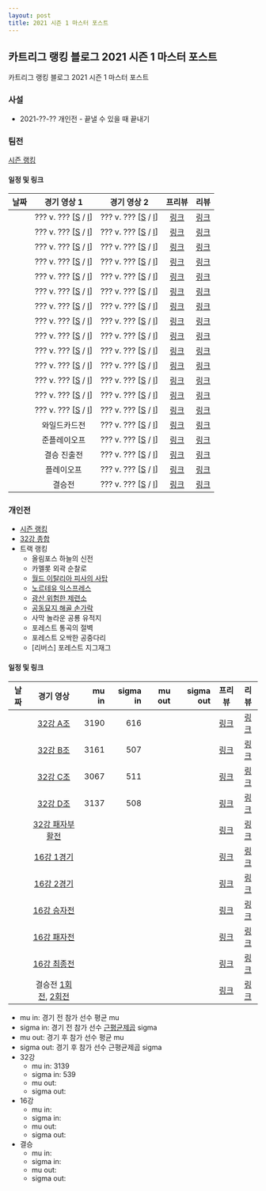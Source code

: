 ```yaml
---
layout: post
title: 2021 시즌 1 마스터 포스트
---
```


## 카트리그 랭킹 블로그 2021 시즌 1 마스터 포스트
카트리그 랭킹 블로그 2021 시즌 1 마스터 포스트

### 사설 

- 2021-??-?? 개인전 - 끝낼 수 있을 때 끝내기

### 팀전 

[시즌 랭킹](../teams-t2021_1/)

#### 일정 및 링크

| 날짜 | 경기 영상 1 | 경기 영상 2 | 프리뷰 | 리뷰 | 
|:---:|:---:|:---:|:---:|:---:|
|  | ??? v. ??? [[S]() / [I]()] | ??? v. ??? [[S]() / [I]()] | [링크]() | [링크]() |
|  | ??? v. ??? [[S]() / [I]()] | ??? v. ??? [[S]() / [I]()] | [링크]() | [링크]() |
|  | ??? v. ??? [[S]() / [I]()] | ??? v. ??? [[S]() / [I]()] | [링크]() | [링크]() |
|  | ??? v. ??? [[S]() / [I]()] | ??? v. ??? [[S]() / [I]()] | [링크]() | [링크]() |
|  | ??? v. ??? [[S]() / [I]()] | ??? v. ??? [[S]() / [I]()] | [링크]() | [링크]() |
|  | ??? v. ??? [[S]() / [I]()] | ??? v. ??? [[S]() / [I]()] | [링크]() | [링크]() |
|  | ??? v. ??? [[S]() / [I]()] | ??? v. ??? [[S]() / [I]()] | [링크]() | [링크]() |
|  | ??? v. ??? [[S]() / [I]()] | ??? v. ??? [[S]() / [I]()] | [링크]() | [링크]() |
|  | ??? v. ??? [[S]() / [I]()] | ??? v. ??? [[S]() / [I]()] | [링크]() | [링크]() |
|  | ??? v. ??? [[S]() / [I]()] | ??? v. ??? [[S]() / [I]()] | [링크]() | [링크]() |
|  | ??? v. ??? [[S]() / [I]()] | ??? v. ??? [[S]() / [I]()] | [링크]() | [링크]() |
|  | ??? v. ??? [[S]() / [I]()] | ??? v. ??? [[S]() / [I]()] | [링크]() | [링크]() |
|  | ??? v. ??? [[S]() / [I]()] | ??? v. ??? [[S]() / [I]()] | [링크]() | [링크]() |
|  | ??? v. ??? [[S]() / [I]()] | ??? v. ??? [[S]() / [I]()] | [링크]() | [링크]() |
|  | 와일드카드전 | ??? v. ??? [[S]() / [I]()] | [링크]() | [링크]() |
|  | 준플레이오프 | ??? v. ??? [[S]() / [I]()] | [링크]() | [링크]() |
|  | 결승 진출전 | ??? v. ??? [[S]() / [I]()] | [링크]() | [링크]() |
|  | 플레이오프 | ??? v. ??? [[S]() / [I]()] | [링크]() | [링크]() |
|  | 결승전 | ??? v. ??? [[S]() / [I]()] | [링크]() | [링크]() |

### 개인전 

- [시즌 랭킹](../singles-s2021_1)
- [32강 종합](../s2021-1-1)
- 트랙 랭킹
    - 올림포스 하늘의 신전
    - 카멜롯 외곽 순찰로
    - [월드 이탈리아 피사의 사탑](../pizza)
    - [노르테유 익스프레스](../noex)
    - [광산 위험한 제련소](../jeryeonso)
    - [공동묘지 해골 손가락](../haeson)
    - 사막 놀라운 공룡 유적지
    - 포레스트 통곡의 절벽
    - 포레스트 오싹한 공중다리
    - [리버스] 포레스트 지그재그

#### 일정 및 링크


| 날짜 | 경기 영상 | mu in | sigma in | mu out | sigma out | 프리뷰 | 리뷰 | 
|:---:|:---:|---:|---:|---:|---:|:---:|:---:|
|  | [32강 A조]() | 3190 | 616 | | | [링크](../s2021-1-1-1-p) | [링크](../s2021-1-1-1) |
|  | [32강 B조]() | 3161 | 507 | | | [링크](../s2021-1-1-2-p) | [링크](../s2021-1-1-2) |
|  | [32강 C조]() | 3067 | 511 | | | [링크](../s2021-1-1-3-p) | [링크](../s2021-1-1-3) |
|  | [32강 D조]() | 3137 | 508 | | | [링크](../s2021-1-1-4-p) | [링크](../s2021-1-1-4) |
|  | [32강 패자부활전]() | | | | | [링크](../s2021-1-2-1-p) | [링크](../s2021-1-2-1) |
|  | [16강 1경기]() | | | | | [링크](../s2021-1-3-1-p) | [링크](../s2021-1-3-1) |
|  | [16강 2경기]() | | | | | [링크](../s2021-1-3-2-p) | [링크](../s2021-1-3-2) |
|  | [16강 승자전]() | | | | | [링크](../s2021-1-4-1-p) | [링크](../s2021-1-4-1) |
|  | [16강 패자전]() | | | | | [링크](../s2021-1-4-2-p) | [링크](../s2021-1-4-2) |
|  | [16강 최종전]() | | | | | [링크](../s2021-1-5-1-p) | [링크](../s2021-1-5-1) |
|  | 결승전 [1회전](), [2회전]() | | | | | [링크](../s2021-1-6-1-p) | [링크](../s2021-1-6-1) |


* mu in: 경기 전 참가 선수 평균 mu
* sigma in: 경기 전 참가 선수 [근평균제곱](https://en.wikipedia.org/wiki/Root_mean_square) sigma
* mu out: 경기 후 참가 선수 평균 mu
* sigma out: 경기 후 참가 선수 근평균제곱 sigma
* 32강 
    * mu in: 3139
    * sigma in: 539 
    * mu out: 
    * sigma out: 
* 16강
    * mu in: 
    * sigma in:
    * mu out:
    * sigma out:
* 결승
    * mu in:
    * sigma in:
    * mu out:
    * sigma out:
